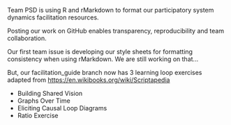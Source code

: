 Team PSD is using R and rMarkdown to format our participatory system dynamics facilitation resources.

Posting our work on GitHub enables transparency, reproducibility and team collaboration.

Our first team issue is developing our style sheets for formatting consistency when using rMarkdown. We are still working on that...

But, our facilitation_guide branch now has 3 learning loop exercises adapted from https://en.wikibooks.org/wiki/Scriptapedia

* Building Shared Vision
* Graphs Over Time
* Eliciting Causal Loop Diagrams
* Ratio Exercise
